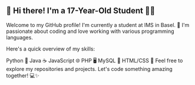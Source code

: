 ## 👋 Hi there! I'm a 17-Year-Old Student 👨‍💻

<!--
**finn4107/finn4107** is a ✨ _special_ ✨ repository because its `README.md` (this file) appears on your GitHub profile.

Here are some ideas to get you started:

- 🔭 I’m currently working on ...
- 🌱 I’m currently learning ...
- 👯 I’m looking to collaborate on ...
- 🤔 I’m looking for help with ...
- 💬 Ask me about ...
- 📫 How to reach me: ...
- 😄 Pronouns: ...
- ⚡ Fun fact: ...
-->

Welcome to my GitHub profile! I'm currently a student at IMS in Basel. 🚀 I'm passionate about coding and love working with various programming languages.

Here's a quick overview of my skills:

Python 🐍
Java ☕
JavaScript 🌐
PHP 🖥️
MySQL 💾
HTML/CSS 🎨
Feel free to explore my repositories and projects. Let's code something amazing together! 💻✨
